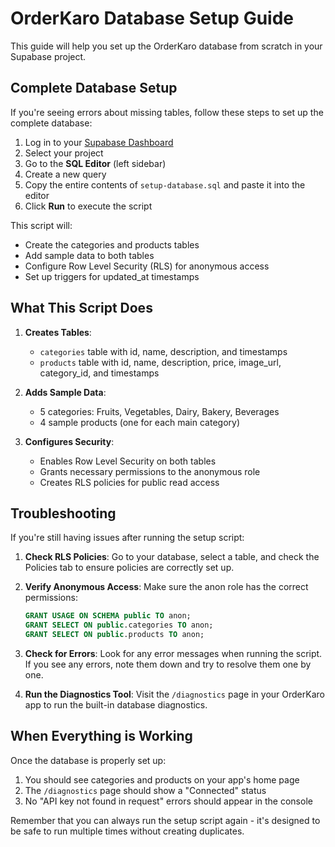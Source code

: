 # OrderKaro Database Setup Guide

This guide will help you set up the OrderKaro database from scratch in your Supabase project.

## Complete Database Setup

If you're seeing errors about missing tables, follow these steps to set up the complete database:

1. Log in to your [Supabase Dashboard](https://app.supabase.com/)
2. Select your project
3. Go to the **SQL Editor** (left sidebar)
4. Create a new query
5. Copy the entire contents of `setup-database.sql` and paste it into the editor
6. Click **Run** to execute the script

This script will:
- Create the categories and products tables
- Add sample data to both tables
- Configure Row Level Security (RLS) for anonymous access
- Set up triggers for updated_at timestamps

## What This Script Does

1. **Creates Tables**:
   - `categories` table with id, name, description, and timestamps
   - `products` table with id, name, description, price, image_url, category_id, and timestamps

2. **Adds Sample Data**:
   - 5 categories: Fruits, Vegetables, Dairy, Bakery, Beverages
   - 4 sample products (one for each main category)

3. **Configures Security**:
   - Enables Row Level Security on both tables
   - Grants necessary permissions to the anonymous role
   - Creates RLS policies for public read access

## Troubleshooting

If you're still having issues after running the setup script:

1. **Check RLS Policies**: Go to your database, select a table, and check the Policies tab to ensure policies are correctly set up.

2. **Verify Anonymous Access**: Make sure the anon role has the correct permissions:
   ```sql
   GRANT USAGE ON SCHEMA public TO anon;
   GRANT SELECT ON public.categories TO anon;
   GRANT SELECT ON public.products TO anon;
   ```

3. **Check for Errors**: Look for any error messages when running the script. If you see any errors, note them down and try to resolve them one by one.

4. **Run the Diagnostics Tool**: Visit the `/diagnostics` page in your OrderKaro app to run the built-in database diagnostics.

## When Everything is Working

Once the database is properly set up:

1. You should see categories and products on your app's home page
2. The `/diagnostics` page should show a "Connected" status
3. No "API key not found in request" errors should appear in the console

Remember that you can always run the setup script again - it's designed to be safe to run multiple times without creating duplicates. 